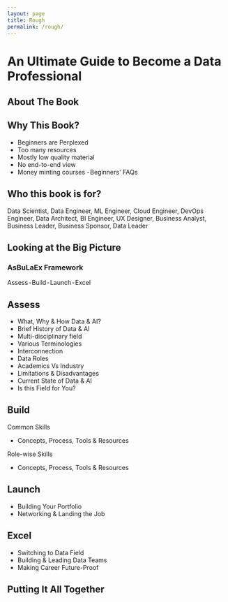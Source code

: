 ```yaml
---
layout: page
title: Rough
permalink: /rough/
---
```


# An Ultimate Guide to Become a Data Professional

## About The Book

## Why This Book?
 - Beginners are Perplexed
 - Too many resources
 - Mostly low quality material
 - No end-to-end view
 - Money minting courses 
 - Beginners' FAQs
 
 
## Who this book is for?
Data Scientist, Data Engineer, ML Engineer, Cloud Engineer, DevOps Engineer, Data Architect, BI Engineer, UX Designer, Business Analyst, Business Leader, Business Sponsor, Data Leader

## Looking at the Big Picture


### AsBuLaEx Framework
Assess - Build - Launch - Excel

## Assess
- What, Why & How Data & AI?
- Brief History of Data & AI
- Multi-disciplinary field
- Various Terminologies
- Interconnection
- Data Roles
- Academics Vs Industry
- Limitations & Disadvantages
- Current State of Data & AI
- Is this Field for You?
 
## Build
Common Skills
- Concepts, Process, Tools & Resources

Role-wise Skills
- Concepts, Process, Tools & Resources

## Launch
- Building Your Portfolio
- Networking & Landing the Job
 
## Excel
- Switching to Data Field
- Building & Leading Data Teams
- Making Career Future-Proof

## Putting It All Together
